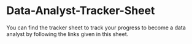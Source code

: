 # Data-Analyst-Tracker-Sheet
You can find the tracker sheet to track your progress to become a data analyst by following the links given in this sheet.
